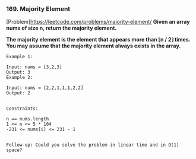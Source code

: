 ### 169. Majority Element

[Problem]https://leetcode.com/problems/majority-element/
**Given an array nums of size n, return the majority element.**

**The majority element is the element that appears more than ⌊n / 2⌋ times. You may assume that the majority element always exists in the array.**

 
```
Example 1:

Input: nums = [3,2,3]
Output: 3
Example 2:

Input: nums = [2,2,1,1,1,2,2]
Output: 2
 

Constraints:

n == nums.length
1 <= n <= 5 * 104
-231 <= nums[i] <= 231 - 1
 

Follow-up: Could you solve the problem in linear time and in O(1) space?
```